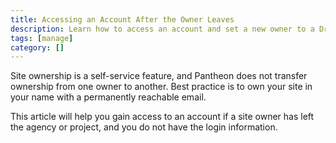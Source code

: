 ```yaml
---
title: Accessing an Account After the Owner Leaves
description: Learn how to access an account and set a new owner to a Drupal or WordPress site.
tags: [manage]
category: []
---
```


Site ownership is a self-service feature, and Pantheon does not transfer ownership from one owner to another. Best practice is to own your site in your name with a permanently reachable email.

This article will help you gain access to an account if a site owner has left the agency or project, and you do not have the login information.

<Partial file="recover-account-after-owner-leaves.md" />
